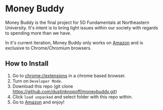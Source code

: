 # Money Buddy
Money Buddy is the final project for 5D Fundamentals at Northeastern University. It's intent is to bring light issues within our society with regards to spending more than we have. 

In it's current iteration, Money Buddy only works on [Amazon](https://www.amazon.com) and is exclusive to Chrome/Chromium browsers.

## How to Install

1. Go to [chrome://extensions](chrome://extensions) in a chrome based browser.
2. Turn on `Developer Mode`.
3. Download this repo (git clone https://github.com/dustinknopoff/moneybuddy.git)
4. Click `load unpacked` and select folder with this repo within.
5. Go to [Amazon](https://www.amazon.com) and enjoy!